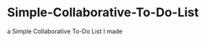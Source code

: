 Simple-Collaborative-To-Do-List
===============================

a Simple Collaborative To-Do List I made

